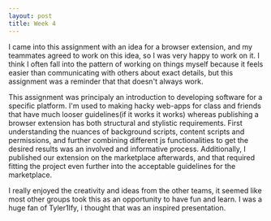 ```yaml
---
layout: post
title: Week 4
---
```






I came into this assignment with an idea for a browser extension, and my teammates agreed
to work on this idea, so I was very happy to work on it. I think I often
fall into the pattern of working on things myself because it feels easier than
communicating with others about exact details, but this assignment was a reminder that that doesn't always work. 

<!--more-->
This assignment was principaly an introduction to developing software for a specific platform. I'm used to making hacky web-apps for class and friends that have much looser guidelines(if it works it works) whereas publishing a browser extension has both structural and stylistic requirements. First understanding the nuances of background scripts, content scripts and permissions, and further combining different js functionalities to get the desired results was an involved and informative process.
Additionally, I published our extension on the marketplace afterwards, and that required
fitting the project even further into the acceptable guidelines for the marketplace.

I really enjoyed the creativity and ideas from the other teams, it seemed like most
other groups took this as an opportunity to have fun and learn. I was a huge fan 
of Tyler1Ify, i thought that was an inspired presentation. 






